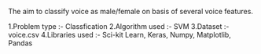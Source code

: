 The aim to classify voice as male/female on basis of several voice features.

1.Problem type :- Classfication 
2.Algorithm used :- SVM 
3.Dataset :- voice.csv 
4.Libraries used :- Sci-kit Learn, Keras, Numpy, Matplotlib, Pandas
